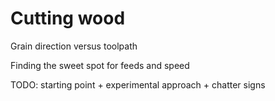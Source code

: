 # Cutting wood

Grain direction versus toolpath

Finding the sweet spot for feeds and speed

TODO: starting point + experimental approach + chatter signs



